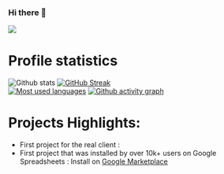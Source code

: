 ### Hi there 👋

<!--
**THEWhiteArrow/THEWhiteArrow** is a ✨ _special_ ✨ repository because its `README.md` (this file) appears on your GitHub profile.

Here are some ideas to get you started:

- 🔭 I’m currently working on ...
- 🌱 I’m currently learning ...
- 👯 I’m looking to collaborate on ...
- 🤔 I’m looking for help with ...
- 💬 Ask me about ...
- 📫 How to reach me: ...
- 😄 Pronouns: ...
- ⚡ Fun fact: ...
-->

![](https://komarev.com/ghpvc/?username=THEWhiteArrow&color=E62B17)

# Profile statistics

![Github stats](https://github-readme-stats.vercel.app/api?username=THEWhiteArrow&show_icons=true&theme=dracula)
[![GitHub Streak](https://github-readme-streak-stats.herokuapp.com?user=THEWhiteArrow&theme=dracula)](https://git.io/streak-stats)
<br />
[![Most used languages](https://github-readme-stats.vercel.app/api/top-langs/?username=THEWhiteArrow&count_private=true&include_all_commits=true&theme=dracula&layout=compact&langs_count=10)](https://github.com/anuraghazra/github-readme-stats)
[![Github activity graph](https://activity-graph.herokuapp.com/graph?username=THEWhiteArrow&theme=dracula&hide_border=true)](https://github.com/ashutosh00710/github-readme-activity-graph)
<br />

# Projects Highlights:
 - First project for the real client :  
 - First project that was installed by over 10k+ users on Google Spreadsheets : 
   Install on [Google Marketplace](https://workspace.google.com/u/0/marketplace/app/pixel_art_creator/869152467548)
